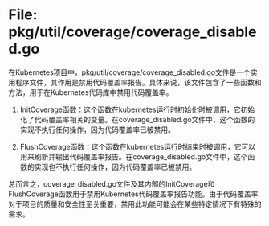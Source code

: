 # File: pkg/util/coverage/coverage_disabled.go

在Kubernetes项目中，pkg/util/coverage/coverage_disabled.go文件是一个实用程序文件，其作用是禁用代码覆盖率报告。具体来说，该文件包含了一些函数和方法，用于在Kubernetes代码库中禁用代码覆盖率。

1. InitCoverage函数：这个函数在kubernetes运行时初始化时被调用，它初始化了代码覆盖率相关的变量。在coverage_disabled.go文件中，这个函数的实现不执行任何操作，因为代码覆盖率已被禁用。

2. FlushCoverage函数：这个函数在kubernetes运行时结束时被调用，它可以用来刷新并输出代码覆盖率报告。在coverage_disabled.go文件中，这个函数的实现也不执行任何操作，因为代码覆盖率已被禁用。 

总而言之，coverage_disabled.go文件及其内部的InitCoverage和FlushCoverage函数用于禁用Kubernetes代码覆盖率报告功能。由于代码覆盖率对于项目的质量和安全性至关重要，禁用此功能可能会在某些特定情况下有特殊的需求。

